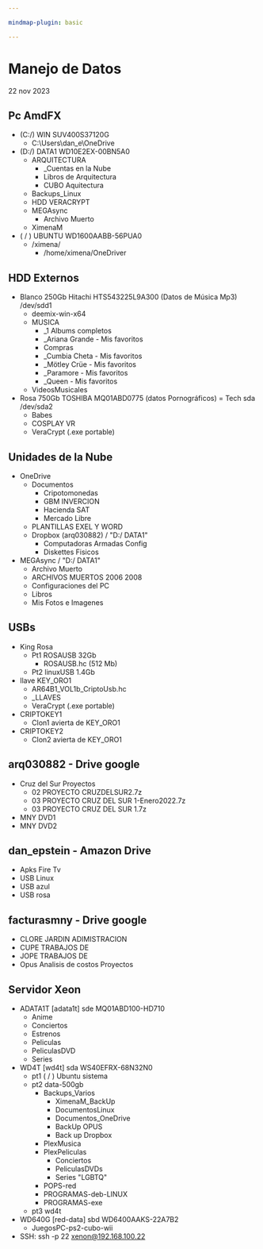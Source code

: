 ```yaml
---

mindmap-plugin: basic

---
```


# Manejo de Datos
22 nov 2023

## Pc AmdFX
- (C:/) WIN SUV400S37120G
    - C:\Users\dan_e\OneDrive
- (D:/) DATA1 WD10E2EX-00BN5A0
    - ARQUITECTURA
        - _Cuentas en la Nube
        - Libros de Arquitectura
        - CUBO Aquitectura
    - Backups_Linux
    - HDD VERACRYPT
    - MEGAsync
        - Archivo Muerto
    - XimenaM
- ( / ) UBUNTU WD1600AABB-56PUA0
    - /ximena/
        - /home/ximena/OneDriver

## HDD Externos
- Blanco 250Gb Hitachi
     HTS543225L9A300 (Datos de Música Mp3)
     /dev/sdd1
    - deemix-win-x64
    - MUSICA
        - _1 Albums completos
        - _Ariana Grande - Mis favoritos
        - Compras
        - _Cumbia Cheta - Mis favoritos
        - _Mötley Crüe - Mis favoritos
        - _Paramore - Mis favoritos
        - _Queen - Mis favoritos
    - VideosMusicales
- Rosa 750Gb TOSHIBA
     MQ01ABD0775 (datos Pornográficos)
      = Tech sda /dev/sda2
    - Babes
    - COSPLAY VR
    - VeraCrypt (.exe portable)

## Unidades de la Nube
- OneDrive
    - Documentos
        - Cripotomonedas
        - GBM INVERCION
        - Hacienda SAT
        - Mercado Libre
    - PLANTILLAS EXEL Y WORD
    - Dropbox (arq030882)
          / "D:/ DATA1"
        - Computadoras Armadas Config
        - Diskettes Fisicos
- MEGAsync / "D:/ DATA1"
    - Archivo Muerto
    - ARCHIVOS MUERTOS 2006 2008
    - Configuraciones del PC
    - Libros
    - Mis Fotos e Imagenes

## USBs
- King Rosa
    - Pt1 ROSAUSB 32Gb
        - ROSAUSB.hc (512 Mb)
    - Pt2 linuxUSB 1.4Gb
- llave KEY_ORO1
    - AR64B1_VOL1b_CriptoUsb.hc
    - _LLAVES
    - VeraCrypt (.exe portable)
- CRIPTOKEY1
    - Clon1 avierta de KEY_ORO1
- CRIPTOKEY2
    - Clon2 avierta de KEY_ORO1

## arq030882 - Drive google
- Cruz del Sur Proyectos
    - 02 PROYECTO CRUZDELSUR2.7z
    - 03 PROYECTO CRUZ DEL SUR 1-Enero2022.7z
    - 03 PROYECTO CRUZ DEL SUR 1.7z
- MNY DVD1
- MNY DVD2

## dan_epstein - Amazon Drive
- Apks Fire Tv
- USB Linux
- USB azul
- USB rosa

## facturasmny - Drive google
- CLORE JARDIN ADIMISTRACION
- CUPE TRABAJOS DE
- JOPE TRABAJOS DE
- Opus Analisis de costos Proyectos

## Servidor Xeon
- ADATA1T [adata1t] sde
    MQ01ABD100-HD710
    - Anime
    - Conciertos
    - Estrenos
    - Peliculas
    - PeliculasDVD
    - Series
- WD4T [wd4t] sda
     WS40EFRX-68N32N0
    - pt1 ( / ) Ubuntu sistema
    - pt2 data-500gb
        - Backups_Varios
            - XimenaM_BackUp
            - DocumentosLinux
            - Documentos_OneDrive
            - BackUp OPUS
            - Back up Dropbox
        - PlexMusica
        - PlexPeliculas
            - Conciertos
            - PeliculasDVDs
            - Series "LGBTQ"
        - POPS-red
        - PROGRAMAS-deb-LINUX
        - PROGRAMAS-exe
    - pt3 wd4t
- WD640G [red-data] sbd
    WD6400AAKS-22A7B2
    - JuegosPC-ps2-cubo-wii
- SSH: ssh -p 22 xenon@192.168.100.22